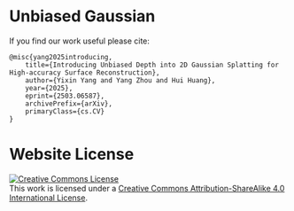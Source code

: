 # Unbiased Gaussian

If you find our work useful please cite:
```
@misc{yang2025introducing,
    title={Introducing Unbiased Depth into 2D Gaussian Splatting for High-accuracy Surface Reconstruction},
    author={Yixin Yang and Yang Zhou and Hui Huang},
    year={2025},
    eprint={2503.06587},
    archivePrefix={arXiv},
    primaryClass={cs.CV}
}
```

# Website License
<a rel="license" href="http://creativecommons.org/licenses/by-sa/4.0/"><img alt="Creative Commons License" style="border-width:0" src="https://i.creativecommons.org/l/by-sa/4.0/88x31.png" /></a><br />This work is licensed under a <a rel="license" href="http://creativecommons.org/licenses/by-sa/4.0/">Creative Commons Attribution-ShareAlike 4.0 International License</a>.
